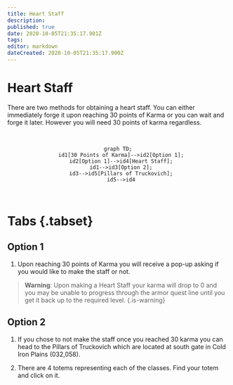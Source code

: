 ```yaml
---
title: Heart Staff
description: 
published: true
date: 2020-10-05T21:35:17.901Z
tags: 
editor: markdown
dateCreated: 2020-10-05T21:35:17.900Z
---
```


# Heart Staff

There are two methods for obtaining a heart staff. You can either immediately forge it upon reaching 30 points of Karma or you can wait and forge it later. However you will need 30 points of karma regardless.

<br />
<center>

  ```mermaid
graph TD;
    id1[30 Points of Karma]-->id2[Option 1];
    id2[Option 1]-->id4[Heart Staff];
    id1-->id3[Option 2];
    id3-->id5[Pillars of Truckovich];
    id5-->id4

  ```
</center>
<br />

# Tabs {.tabset}

## Option 1
1.  Upon reaching 30 points of Karma you will receive a pop-up asking if you would like to make the staff or not.

> **Warning**: Upon making a Heart Staff your karma will drop to 0 and you may be unable to progress through the armor quest line until you get it back up to the required level.
{.is-warning}

## Option 2

1. If you chose to not make the staff once you reached 30 karma you can head to the Pillars of Truckovich which are located at south gate in Cold Iron Plains (032,058).

2. There are 4 totems representing each of the classes. Find your totem and click on it.

   
